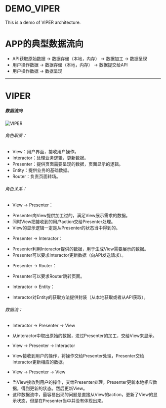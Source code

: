 # DEMO_VIPER
This is a demo of VIPER architecture.

# APP的典型数据流向  
 - API获取原始数据 -> 数据存储（本地，内存） -> 数据加工 -> 数据呈现  
 - 用户操作数据 -> 数据存储（本地，内存） -> 数据提交给API
 - 用户操作数据 -> 数据呈现

---
# VIPER
##### 数据流向  

![VIPER](http://upload-images.jianshu.io/upload_images/2309182-cbaca6ac18fba77b.png?imageMogr2/auto-orient/strip%7CimageView2/2/w/1240)

###### 角色职责：
 - View：用户界面，接收用户操作。
 - Interactor：处理业务逻辑，更新数据。  
 - Presenter：提供页面需要呈现的数据，页面显示的逻辑。
 - Entity：提供业务的基础数据。
 - Router：负责页面转场。

###### 角色关系：  
 - View -> Presenter：
  + Presenter向View提供加工过的，满足View展示需求的数据。
  + 同时View把接收到的用户action交给Presenter处理。
  + View的显示逻辑一定是从Presenter的状态当中得到的。
 - Presenter -> Interactor：
  + Presenter利用Interactor提供的数据，用于生成View需要展示的数据。
  + Presenter可以要求Interactor更新数据（向API发送请求）。
 - Presenter -> Router：
  + Presenter可以要求Router跳转页面。
 - Interactor -> Entity：
  + Interactor对Entity的获取方法提供封装（从本地获取或者从API获取）。

###### 数据流：
 - Interactor -> Presenter -> View
  + 从interactor中取出原始的数据，进过Presenter的加工，交给View来显示。
 - View -> Presenter -> Interactor
  + View接收到用户的操作，将操作交给Presenter处理，Presenter交给Interactor更新相应的数据。
 - View -> Presenter -> View
  + 当View接收到用户的操作，交给Presenter处理。Presenter更新本地相应数据，得到更新的状态。然后更新View。
  + 这种数据流中，最容易出现的问题是直接从View的action，更新了View的显示状态，但是在Presenter当中并没有体现出来。
